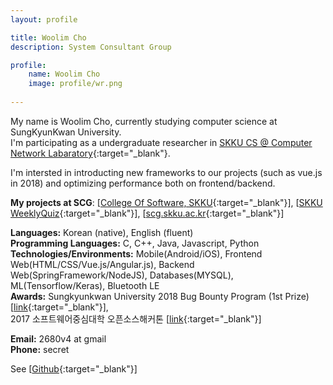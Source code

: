 ```yaml
---
layout: profile

title: Woolim Cho
description: System Consultant Group

profile:
    name: Woolim Cho
    image: profile/wr.png
    
---
```


My name is Woolim Cho, currently studying computer science at SungKyunKwan University.  
I'm participating as a undergraduate researcher in [SKKU CS @ Computer Network Labaratory](https://comnet.skku.edu){:target="\_blank"}.

I'm intersted in introducting new frameworks to our projects (such as vue.js in 2018) and optimizing performance both on frontend/backend.  

<strong>My projects at SCG</strong>: [[College Of Software, SKKU](cs.skku.edu){:target="\_blank"}], [[SKKU WeeklyQuiz](cs.skku.edu){:target="\_blank"}], [[scg.skku.ac.kr](scg.skku.ac.kr){:target="\_blank"}]

<strong>Languages:</strong> Korean (native), English (fluent)  
<strong>Programming Languages:</strong> C, C++, Java, Javascript, Python  
<strong>Technologies/Environments:</strong> Mobile(Android/iOS), Frontend Web(HTML/CSS/Vue.js/Angular.js), Backend Web(SpringFramework/NodeJS), Databases(MYSQL), ML(Tensorflow/Keras), Bluetooth LE  
<strong>Awards:</strong> Sungkyunkwan University 2018 Bug Bounty Program (1st Prize) [[link](https://www.skku.edu/skku/campus/skk_comm/popup_notice.do?mode=view&articleNo=68396){:target="\_blank"}],  
 2017 소프트웨어중심대학 오픈소스해커톤 [[link](https://sigoss.github.io/hackathon2017-2/index.html){:target="\_blank"}]  

<strong>Email:</strong> 2680v4 at gmail  
<strong>Phone:</strong> secret  

See [[Github](https://github.com/jkl5616){:target="\_blank"}]  